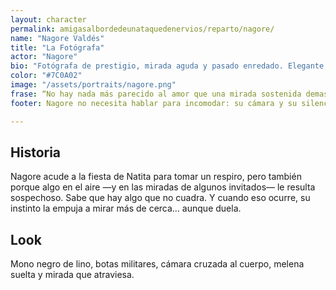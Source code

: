 ```yaml
---
layout: character
permalink: amigasalbordedeunataquedenervios/reparto/nagore/
name: "Nagore Valdés"
title: "La Fotógrafa"
actor: "Nagore"
bio: "Fotógrafa de prestigio, mirada aguda y pasado enredado. Elegante, hermética y siempre alerta, guarda secretos de muchos… y uno muy propio."
color: "#7C0A02"
image: "/assets/portraits/nagore.png"
frase: “No hay nada más parecido al amor que una mirada sostenida demasiado tiempo.”
footer: Nagore no necesita hablar para incomodar: su cámara y su silencio bastan.

---
```

## Historia
  
Nagore acude a la fiesta de Natita para tomar un respiro, pero también porque algo en el aire —y en las miradas de algunos invitados— le resulta sospechoso. Sabe que hay algo que no cuadra. Y cuando eso ocurre, su instinto la empuja a mirar más de cerca… aunque duela.  

## Look

Mono negro de lino, botas militares, cámara cruzada al cuerpo, melena suelta y mirada que atraviesa.
